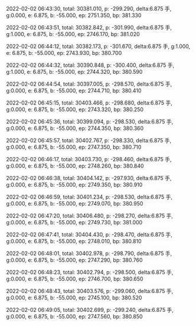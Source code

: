 2022-02-02 06:43:30, total: 30381.010, p: -299.290, delta:6.875 手, g:0.000, e: 6.875, b: -55.000, ep: 2751.350, bp: 381.330

2022-02-02 06:43:51, total: 30382.842, p: -301.990, delta:6.875 手, g:1.000, e: 6.875, b: -55.000, ep: 2746.170, bp: 381.020

2022-02-02 06:44:12, total: 30382.173, p: -301.670, delta:6.875 手, g:1.000, e: 6.875, b: -55.000, ep: 2743.930, bp: 380.700

2022-02-02 06:44:32, total: 30390.848, p: -300.400, delta:6.875 手, g:1.000, e: 6.875, b: -55.000, ep: 2744.320, bp: 380.590

2022-02-02 06:44:54, total: 30397.005, p: -298.570, delta:6.875 手, g:0.000, e: 6.875, b: -55.000, ep: 2744.710, bp: 380.410

2022-02-02 06:45:15, total: 30403.466, p: -298.680, delta:6.875 手, g:0.000, e: 6.875, b: -55.000, ep: 2743.320, bp: 380.250

2022-02-02 06:45:36, total: 30399.094, p: -298.530, delta:6.875 手, g:0.000, e: 6.875, b: -55.000, ep: 2744.350, bp: 380.360

2022-02-02 06:45:57, total: 30402.767, p: -298.330, delta:6.875 手, g:0.000, e: 6.875, b: -55.000, ep: 2747.350, bp: 380.710

2022-02-02 06:46:17, total: 30403.730, p: -298.460, delta:6.875 手, g:0.000, e: 6.875, b: -55.000, ep: 2748.260, bp: 380.840

2022-02-02 06:46:38, total: 30404.142, p: -297.930, delta:6.875 手, g:0.000, e: 6.875, b: -55.000, ep: 2749.350, bp: 380.910

2022-02-02 06:46:59, total: 30401.234, p: -298.530, delta:6.875 手, g:0.000, e: 6.875, b: -55.000, ep: 2749.070, bp: 380.950

2022-02-02 06:47:20, total: 30406.480, p: -298.270, delta:6.875 手, g:0.000, e: 6.875, b: -55.000, ep: 2749.730, bp: 381.000

2022-02-02 06:47:41, total: 30404.430, p: -298.470, delta:6.875 手, g:0.000, e: 6.875, b: -55.000, ep: 2748.010, bp: 380.810

2022-02-02 06:48:01, total: 30402.978, p: -298.790, delta:6.875 手, g:0.000, e: 6.875, b: -55.000, ep: 2747.290, bp: 380.760

2022-02-02 06:48:23, total: 30402.794, p: -298.500, delta:6.875 手, g:0.000, e: 6.875, b: -55.000, ep: 2746.700, bp: 380.650

2022-02-02 06:48:43, total: 30403.576, p: -299.060, delta:6.875 手, g:0.000, e: 6.875, b: -55.000, ep: 2745.100, bp: 380.520

2022-02-02 06:49:05, total: 30402.699, p: -299.240, delta:6.875 手, g:0.000, e: 6.875, b: -55.000, ep: 2747.560, bp: 380.850